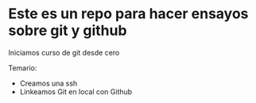 # Este es un repo para hacer ensayos sobre git y github
Iniciamos curso de git desde cero 

Temario:
- Creamos una ssh
- Linkeamos Git en local con Github